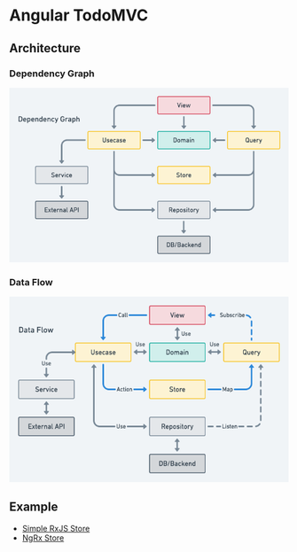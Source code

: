 # Angular TodoMVC

## Architecture

### Dependency Graph

![dependency-graph](./docs/dependency-graph.png)

### Data Flow

![data-flow](./docs/data-flow.png)

## Example

- [Simple RxJS Store](./projects/todomvc-simple)
- [NgRx Store](./projects/todomvc-ngrx)
